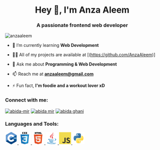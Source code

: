 
<h1 align="center">Hey 👋, I'm Anza Aleem</h1>
<h3 align="center">A passionate frontend web developer</h3>
<p align="left" > <img src="https://media2.giphy.com/media/RbDKaczqWovIugyJmW/giphy.gif" alt="anzaaleem" width=1000px height=400px /> </p>


- 🌱 I’m currently learning **Web Development**

- 👨‍💻 All of my projects are available at [(https://github.com/AnzaAleem)]

- 💬 Ask me about **Programming & Web Development**

- 📫 Reach me at **anzaaleem@gmail.com**

- ⚡ Fun fact, **I'm foodie and a workout lover xD**

<h3 align="left">Connect with me:</h3>
<p align="left">
<a href="https://www.linkedin.com/in/anzaaleem" target="blank"><img align="center" src="https://raw.githubusercontent.com/rahuldkjain/github-profile-readme-generator/master/src/images/icons/Social/linked-in-alt.svg" alt="abida-mir" height="30" width="40" /></a>
<a href="https://www.facebook.com/profile.php?id=100072016699481&mibextid=ZbWKwL" target="blank"><img align="center" src="https://raw.githubusercontent.com/rahuldkjain/github-profile-readme-generator/master/src/images/icons/Social/facebook.svg" alt="abida mir" height="30" width="40" /></a>
<a href="https://instagram.com/anza.51?igshid=YmMyMTA2M2Y=" target="blank"><img align="center" src="https://raw.githubusercontent.com/rahuldkjain/github-profile-readme-generator/master/src/images/icons/Social/instagram.svg" alt="abida ghani" height="30" width="40" /></a>
</p>

<h3 align="left">Languages and Tools:</h3>
<p align="left"> <a href="https://www.w3schools.com/cpp/" target="_blank" rel="noreferrer"> <img src="https://raw.githubusercontent.com/devicons/devicon/master/icons/cplusplus/cplusplus-original.svg" alt="cplusplus" width="40" height="40"/> </a> <a href="https://www.w3schools.com/css/" target="_blank" rel="noreferrer"> <img src="https://raw.githubusercontent.com/devicons/devicon/master/icons/css3/css3-original-wordmark.svg" alt="css3" width="40" height="40"/> </a> <a href="https://www.w3.org/html/" target="_blank" rel="noreferrer"> <img src="https://raw.githubusercontent.com/devicons/devicon/master/icons/html5/html5-original-wordmark.svg" alt="html5" width="40" height="40"/> </a> <a href="https://www.java.com" target="_blank" rel="noreferrer"> <img src="https://raw.githubusercontent.com/devicons/devicon/master/icons/java/java-original.svg" alt="java" width="40" height="40"/> </a> <a href="https://developer.mozilla.org/en-US/docs/Web/JavaScript" target="_blank" rel="noreferrer"> <img src="https://raw.githubusercontent.com/devicons/devicon/master/icons/javascript/javascript-original.svg" alt="javascript" width="40" height="40"/> </a> <a href="https://www.python.org" target="_blank" rel="noreferrer"> <img src="https://raw.githubusercontent.com/devicons/devicon/master/icons/python/python-original.svg" alt="python" width="40" height="40"/> </a> </p>

